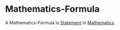 # Mathematics-Formula

A Mathematics-Formula is [Statement](600078.md) in [Mathematics](13000000.md).